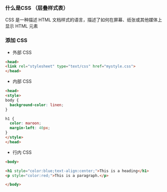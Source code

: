 ### 什么是CSS （层叠样式表）

CSS 是一种描述 HTML 文档样式的语言，描述了如何在屏幕、纸张或其他媒体上显示 HTML 元素


### 添加 CSS

- 外部 CSS

```html
<head>
<link rel="stylesheet" type="text/css" href="mystyle.css">
</head>
```

- 内部 CSS

```html
<head>
<style>
body {
  background-color: linen;
}

h1 {
  color: maroon;
  margin-left: 40px;
} 
</style>
</head>
```

- 行内 CSS

```html
<body>

<h1 style="color:blue;text-align:center;">This is a heading</h1>
<p style="color:red;">This is a paragraph.</p>

</body>
```

